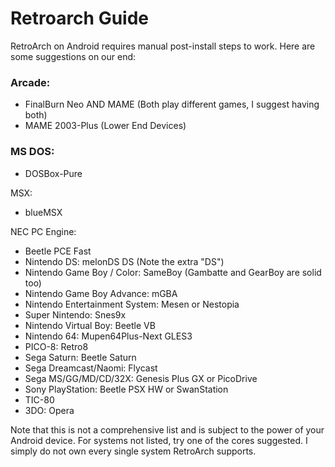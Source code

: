 # Retroarch Guide

RetroArch on Android requires manual post-install steps to work. Here are some suggestions on our end:

### Arcade:
- FinalBurn Neo AND MAME (Both play different games, I suggest having both)
- MAME 2003-Plus (Lower End Devices)

### MS DOS:
- DOSBox-Pure

MSX:
- blueMSX

NEC PC Engine: 
- Beetle PCE Fast
    <li>Nintendo DS: melonDS DS (Note the extra "DS")</li>
    <li>Nintendo Game Boy / Color: SameBoy (Gambatte and GearBoy are solid too)</li>
    <li>Nintendo Game Boy Advance: mGBA</li>
    <li>Nintendo Entertainment System: Mesen or Nestopia</li>
    <li>Super Nintendo: Snes9x</li>
    <li>Nintendo Virtual Boy: Beetle VB</li>
    <li>Nintendo 64: Mupen64Plus-Next GLES3</li>
    <li>PICO-8: Retro8</li>
    <li>Sega Saturn: Beetle Saturn</li>
    <li>Sega Dreamcast/Naomi: Flycast</li>
    <li>Sega MS/GG/MD/CD/32X: Genesis Plus GX or PicoDrive</li>
    <li>Sony PlayStation: Beetle PSX HW or SwanStation</li>
    <li>TIC-80</li>
    <li>3DO: Opera</li>

Note that this is not a comprehensive list and is subject to the power of your Android device. For systems not listed, try one of the cores suggested. I simply do not own every single system RetroArch supports.